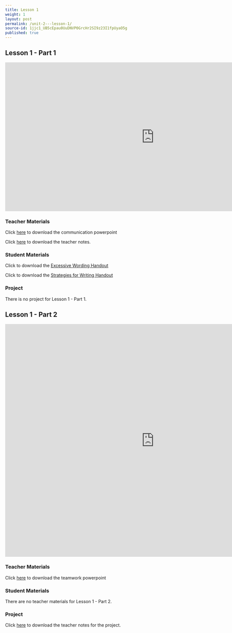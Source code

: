 ```yaml
---
title: Lesson 1
weight: 1
layout: post
permalink: /unit-2---lesson-1/
source-id: 1jjc1_UB5cEpau0UuDNVP0GrcHr2SI9z23I1fpUyaO5g
published: true
---
```


## Lesson 1 - Part 1

<iframe width="960" height="479" src="https://www.youtube.com/embed/243d47ube_k" frameborder="0" allow="autoplay; encrypted-media" allowfullscreen></iframe>

### Teacher Materials

Click <a href="https://docs.google.com/presentation/d/18gm9kivR-dxc2z8frK0dGqUauvVvic9Wq3Uf4bE3nfE/edit?usp=sharing" target="_blank">here</a> to download the communication powerpoint 

Click <a href="https://docs.google.com/document/d/1aOHItCfYRcBMn56tGh1V8pKa0uOJBRGKdnyv2DsVeZQ/edit?usp=sharing" target="_blank">here</a> to download the teacher notes. 

### Student Materials

Click to download the <a href="../StudentHandoutExcessiveWording.pdf" download>Excessive Wording Handout</a>

Click to download the <a href="../StudentHandoutStrategiesforWriting.pdf" download>Strategies for Writing Handout</a>

### Project

There is no project for Lesson 1 - Part 1.

## Lesson 1 - Part 2 

<iframe src="https://docs.google.com/presentation/d/e/2PACX-1vRlYS7DMQgwodnup3dJ5SUs6j3QOD73zEDXaqrm3xRtSonQ4h7ktkGmsXrxQCvPyriw25vtUh4-g9LI/embed?start=false&loop=false&delayms=3000" frameborder="0" width="960" height="749" allowfullscreen="true" mozallowfullscreen="true" webkitallowfullscreen="true"></iframe>

### Teacher Materials 

Click <a href="https://docs.google.com/presentation/d/1uciGaeQxhUK557b4o6pi-V6PKfIG9uVaUSTOp6OKKnM/edit?usp=sharing" target="_blank">here</a> to download the teamwork powerpoint 

### Student Materials 

There are no teacher materials for Lesson 1 - Part 2.

### Project 

Click <a href="https://docs.google.com/document/d/14FeVCNtfP4-VhXfh7n_yLhAt-7uQeXo4Dru8_viErRU/edit?usp=sharing" target="_blank">here</a> to download the teacher notes for the project. 